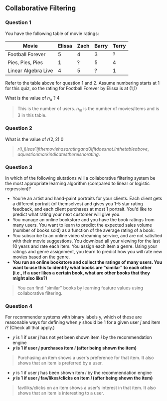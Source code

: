 ## Collaborative Filtering

### Question 1

You have the following table of movie ratings:

| Movie               | Elissa | Zach | Barry | Terry |
| ------------------- | ------ | ---- | ----- | ----- |
| Football Forever    | 5      | 4    | 3     | ?     |
| Pies, Pies, Pies    | 1      | ?    | 5     | 4     |
| Linear Algebra Live | 4      | 5    | ?     | 1     |

Refer to the table above for question 1 and 2. Assume numbering starts at 1 for this quiz, so the rating for Football Forever by Elissa is at (1,1)

What is the value of $n_{u}$ ? 4

> This is the number of users. $n_{m}$ is the number of movies/items and is 3 in this table.

### Question 2

What is the value of $r(2,2)$ 0

> $r(i,j) is as 1 if the movie has a rating and 0 if it does not. In the table above, a question mark indicates there is no rating.$

### Question 3

In which of the following siutations will a collaborative filtering system be the most appropriate learning algorithm (compared to linear or logistic regression)?

- You're an artist and hand-paint portraits for your clients. Each client gets a different portrait (of themselves) and gives you 1-5 star rating feedback, and each client purchases at most 1 portrait. You'd like to predict what rating your next customer will give you.
- You manage an online bookstore and you have the book ratings from many users. You want to learn to predict the expected sales volume (number of books sold) as a function of the average rating of a book.
- You subscribe to an online video streaming service, and are not satisfied with their movie suggestions. You download all your viewing for the last 10 years and rate each item. You assign each item a genre. Using your ratings and genre assignment, you learn to predict how you will rate new movies based on the genre.
- **You run an online bookstore and collect the ratings of many users. You want to use this to identify what books are "similar" to each other (i.e., if a user likes a certain book, what are other books that they might also like?)**

> You can find "similar" books by learning feature values using collaborative filtering.

### Question 4

For recommender systems with binary labels y, which of these are reasonable ways for defining when $y$ should be 1 for a given user $j$ and item $i$? (Check all that apply.)

- $y$ is 1 if user $j$ has not yet been shown item $i$ by the recommendation engine
- **$y$ is 1 if user $j$ purchases item $i$ (after being shown the item)**

> Purchasing an item shows a user's preference for that item. It also shows that an item is preferred by a user.

- $y$ is 1 if user $j$ has been shown item $i$ by the recommendation engine
- **$y$ is 1 if user $j$ fav/likes/clicks on item $i$ (after being shown the item)**

> fav/liks/clicks on an item shows a user's interest in that item. It also shows that an item is interesting to a user.



